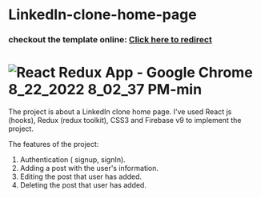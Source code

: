 # LinkedIn-clone-home-page 

<h3> checkout the template online: <a href="https://linkedin-a20c8.web.app/"> Click here to redirect </a> </h3>


# ![React Redux App - Google Chrome 8_22_2022 8_02_37 PM-min](https://user-images.githubusercontent.com/96312176/185970746-98fcc32d-257f-4fe6-baa0-e713ee364c9a.png)

The project is about a LinkedIn clone home page. I've used React js (hooks), Redux (redux toolkit), CSS3 and Firebase v9 to implement the project.

The features of the project:
1. Authentication ( signup, signIn).
2. Adding a post with the user's information.
3. Editing the post that user has added.
4. Deleting the post that user has added.

